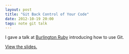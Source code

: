 ```yaml
---
layout: post
title: "Git Back Control of Your Code"
date: 2012-10-19 20:00
tags: note git talk
---
```


I gave a talk at [Burlington Ruby](http://burlingtonruby.org/) introducing how
to use Git.

[View the slides.](http://www.brettchalupa.com/git-presentation)

